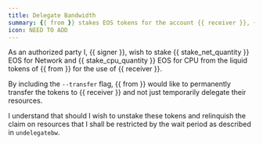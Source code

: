 ```yaml
---
title: Delegate Bandwidth
summary: {{ from }} stakes EOS tokens for the account {{ receiver }}, {{ stake_net_quantity }} for Network and {{ stake_cpu_quantity }} for CPU
icon: NEED TO ADD
---
```


As an authorized party I, {{ signer }}, wish to stake {{ stake_net_quantity }} EOS for Network and {{ stake_cpu_quantity }} EOS for CPU from the liquid tokens of {{ from }} for the use of {{ receiver }}.

By including the `--transfer` flag, {{ from }} would like to permanently transfer the tokens to {{ receiver }} and not just temporarily delegate their resources.

I understand that should I wish to unstake these tokens and relinquish the claim on resources that I shall be restricted by the wait period as described in `undelegatebw`.
